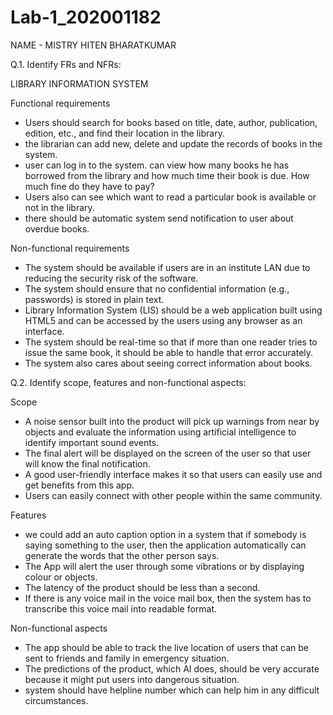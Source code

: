 # Lab-1_202001182

NAME - MISTRY HITEN BHARATKUMAR

Q.1. Identify FRs and NFRs: 

LIBRARY INFORMATION SYSTEM

 Functional requirements
- Users should search for books based on title, date, author, publication, edition, etc., and find their location in the library.
- the librarian can add new, delete and update the records of books in the system.
- user can log in to the system. can view how many books he has borrowed from the library and how much time their book is due. How much fine do they have to pay?
- Users also can see which want to read a particular book is available or not in the library.
- there should be automatic system send notification to user about overdue books.


 Non-functional requirements
- The system should be available if users are in an institute LAN due to reducing the security risk of the software.
- The system should ensure that no confidential information (e.g., passwords) is stored in plain text.
- Library Information System (LIS) should be a web application built using HTML5 and can be accessed by the users using any browser as an interface.
- The system should be real-time so that if more than one reader tries to issue the same book, it should be able to handle that error accurately.
- The system also cares about seeing correct information about books.


Q.2. Identify scope, features and non-functional aspects:

 Scope
-  A noise sensor built into the product will pick up warnings from near by objects and evaluate the information using artificial intelligence to identify important sound events.
-  The final alert will be displayed on the screen of the user so that user will know the final notification.
-  A good user-friendly interface makes it so that users can easily use and get benefits from this app.
-  Users can easily connect with other people within the same community.

 Features
- we could add an auto caption option in a system that if somebody is saying something to the user, then the application automatically can generate the words that the other person says. 
- The App will alert the user through some vibrations or by displaying colour or objects.
- The latency of the product should be less than a second.
- If there is any voice mail in the voice mail box, then the system has to transcribe this voice mail into readable format.



 Non-functional aspects
- The app should be able to track the live location of users that can be sent to friends and family in emergency situation.
- The predictions of the product, which AI does, should be very accurate because it might put users into dangerous situation.
- system should have helpline number which can help him in any difficult circumstances.



